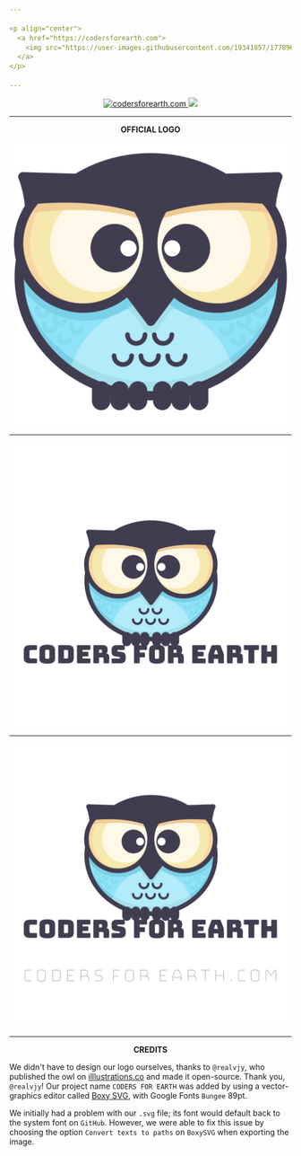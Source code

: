 ```yaml
---

<p align="center">
  <a href="https://codersforearth.com">
    <img src="https://user-images.githubusercontent.com/19341857/177896292-0837342f-120b-430b-a9bf-d4147f86f896.svg" width="350">
  </a>
</p>

---
```


<p align="center">
  <a href="https://github.com/CodersForEarth/codersforearth.com">
    <img alt="codersforearth.com" src="https://img.shields.io/badge/GitHub-codersforearth.com-brightgreen">
  </a>
  <a href="https://github.com/CodersForEarth/codersforearth.com/blob/main/LICENSE">
    <img src="https://badgen.net/github/license/CodersForEarth/codersforearth.com">
  </a>
</p>

---

<p align="center">
  <b>OFFICIAL LOGO</b>
</p>

![logo](./profile/logo_bare.svg)

---

![logo](./profile/logo.svg)

---

![logo_combined](./profile/logo_combined.svg)

---

<p align="center">
  <b>CREDITS</b>
</p>

We didn't have to design our logo ourselves,
thanks to `@realvjy`, who published the owl on
[illlustrations.co](https://illlustrations.co/)
and made it open-source. Thank you, `@realvjy`!
Our project name `CODERS FOR EARTH` was added by using
a vector-graphics editor called 
[Boxy SVG](https://boxy-svg.com/),
with Google Fonts `Bungee` 89pt.
 
We initially had a problem with our `.svg` file;
its font would default back to the system font
on `GitHub`. However, we were able to fix this 
issue by choosing the option `Convert texts to paths` 
on `BoxySVG` when exporting the image.




